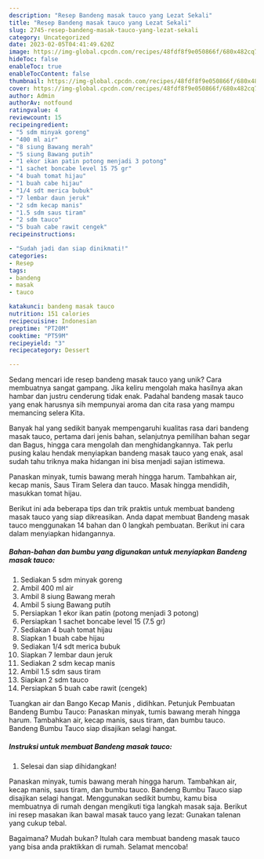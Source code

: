 ```yaml
---
description: "Resep Bandeng masak tauco yang Lezat Sekali"
title: "Resep Bandeng masak tauco yang Lezat Sekali"
slug: 2745-resep-bandeng-masak-tauco-yang-lezat-sekali
category: Uncategorized
date: 2023-02-05T04:41:49.620Z
image: https://img-global.cpcdn.com/recipes/48fdf8f9e050866f/680x482cq70/bandeng-masak-tauco-foto-resep-utama.jpg
hideToc: false
enableToc: true
enableTocContent: false
thumbnail: https://img-global.cpcdn.com/recipes/48fdf8f9e050866f/680x482cq70/bandeng-masak-tauco-foto-resep-utama.jpg
cover: https://img-global.cpcdn.com/recipes/48fdf8f9e050866f/680x482cq70/bandeng-masak-tauco-foto-resep-utama.jpg
author: Admin
authorAv: notfound
ratingvalue: 4
reviewcount: 15
recipeingredient:
- "5 sdm minyak goreng"
- "400 ml air"
- "8 siung Bawang merah"
- "5 siung Bawang putih"
- "1 ekor ikan patin potong menjadi 3 potong"
- "1 sachet boncabe level 15 75 gr"
- "4 buah tomat hijau"
- "1 buah cabe hijau"
- "1/4 sdt merica bubuk"
- "7 lembar daun jeruk"
- "2 sdm kecap manis"
- "1.5 sdm saus tiram"
- "2 sdm tauco"
- "5 buah cabe rawit cengek"
recipeinstructions:

- "Sudah jadi dan siap dinikmati!"
categories:
- Resep
tags:
- bandeng
- masak
- tauco

katakunci: bandeng masak tauco 
nutrition: 151 calories
recipecuisine: Indonesian
preptime: "PT20M"
cooktime: "PT59M"
recipeyield: "3"
recipecategory: Dessert

---
```





Sedang mencari ide resep bandeng masak tauco yang unik? Cara membuatnya sangat gampang. Jika keliru mengolah maka hasilnya akan hambar dan justru cenderung tidak enak. Padahal bandeng masak tauco yang enak harusnya sih mempunyai aroma dan cita rasa yang mampu memancing selera Kita.





Banyak hal yang sedikit banyak mempengaruhi kualitas rasa dari bandeng masak tauco, pertama dari jenis bahan, selanjutnya pemilihan bahan segar dan Bagus, hingga cara mengolah dan menghidangkannya. Tak perlu pusing kalau hendak menyiapkan bandeng masak tauco yang enak,      asal sudah tahu triknya maka hidangan ini bisa menjadi sajian istimewa.














Panaskan minyak, tumis bawang merah hingga harum. Tambahkan air, kecap manis, Saus Tiram Selera dan tauco. Masak hingga mendidih, masukkan tomat hijau.






Berikut ini ada beberapa tips dan trik praktis untuk membuat bandeng masak tauco yang siap dikreasikan. Anda dapat membuat Bandeng masak tauco menggunakan 14 bahan dan 0 langkah pembuatan. Berikut ini cara dalam menyiapkan hidangannya.

<!--inarticleads1-->

##### Bahan-bahan dan bumbu yang digunakan untuk menyiapkan Bandeng masak tauco:

1. Sediakan 5 sdm minyak goreng
1. Ambil 400 ml air
1. Ambil 8 siung Bawang merah
1. Ambil 5 siung Bawang putih
1. Persiapkan 1 ekor ikan patin (potong menjadi 3 potong)
1. Persiapkan 1 sachet boncabe level 15 (7.5 gr)
1. Sediakan 4 buah tomat hijau
1. Siapkan 1 buah cabe hijau
1. Sediakan 1/4 sdt merica bubuk
1. Siapkan 7 lembar daun jeruk
1. Sediakan 2 sdm kecap manis
1. Ambil 1.5 sdm saus tiram
1. Siapkan 2 sdm tauco
1. Persiapkan 5 buah cabe rawit (cengek)


Tuangkan air dan Bango Kecap Manis , didihkan. Petunjuk Pembuatan Bandeng Bumbu Tauco: Panaskan minyak, tumis bawang merah hingga harum. Tambahkan air, kecap manis, saus tiram, dan bumbu tauco. Bandeng Bumbu Tauco siap disajikan selagi hangat. 

<!--inarticleads2-->

##### Instruksi untuk membuat Bandeng masak tauco:


1. Selesai dan siap dihidangkan!

Panaskan minyak, tumis bawang merah hingga harum. Tambahkan air, kecap manis, saus tiram, dan bumbu tauco. Bandeng Bumbu Tauco siap disajikan selagi hangat. Menggunakan sedikit bumbu, kamu bisa membuatnya di rumah dengan mengikuti tiga langkah masak saja. Berikut ini resep masakan ikan bawal masak tauco yang lezat: Gunakan talenan yang cukup tebal. 

Bagaimana? Mudah bukan? Itulah cara membuat bandeng masak tauco yang bisa anda praktikkan di rumah. Selamat mencoba!
